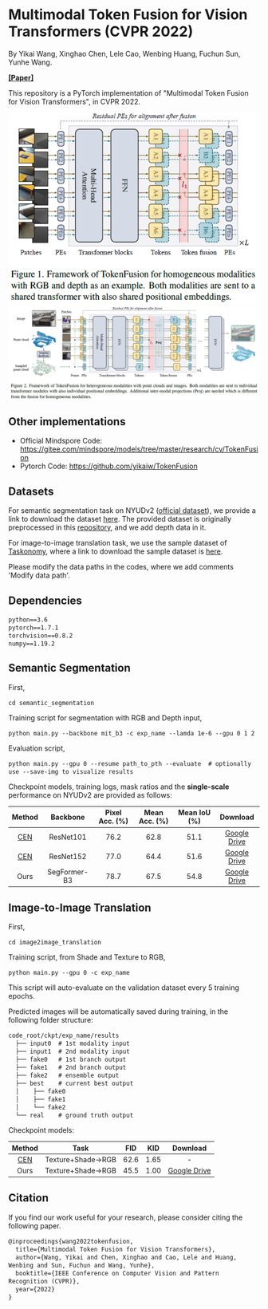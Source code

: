 # Multimodal Token Fusion for Vision Transformers (CVPR 2022)

By Yikai Wang, Xinghao Chen, Lele Cao, Wenbing Huang, Fuchun Sun, Yunhe Wang.

[**[Paper]**](https://arxiv.org/pdf/2204.08721.pdf)

This repository is a PyTorch implementation of "Multimodal Token Fusion for Vision Transformers", in CVPR 2022. 

<div align="center">
   <img src="./figs/fig1.PNG" width="512">
</div>

<div align="center">
   <img src="./figs/fig2.PNG" width="960">
</div>

## Other implementations

- Official Mindspore Code: https://gitee.com/mindspore/models/tree/master/research/cv/TokenFusion
- Pytorch Code: https://github.com/yikaiw/TokenFusion

## Datasets

For semantic segmentation task on NYUDv2 ([official dataset](https://cs.nyu.edu/~silberman/datasets/nyu_depth_v2.html)), we provide a link to download the dataset [here](https://drive.google.com/drive/folders/1mXmOXVsd5l9-gYHk92Wpn6AcKAbE0m3X?usp=sharing). The provided dataset is originally preprocessed in this [repository](https://github.com/DrSleep/light-weight-refinenet), and we add depth data in it.

For image-to-image translation task, we use the sample dataset of [Taskonomy](http://taskonomy.stanford.edu/), where a link to download the sample dataset is [here](https://github.com/alexsax/taskonomy-sample-model-1.git).

Please modify the data paths in the codes, where we add comments 'Modify data path'.


## Dependencies
```
python==3.6
pytorch==1.7.1
torchvision==0.8.2
numpy==1.19.2
```


## Semantic Segmentation


First, 
```
cd semantic_segmentation
```
Training script for segmentation with RGB and Depth input,
```
python main.py --backbone mit_b3 -c exp_name --lamda 1e-6 --gpu 0 1 2
```

Evaluation script,
```
python main.py --gpu 0 --resume path_to_pth --evaluate  # optionally use --save-img to visualize results
```

Checkpoint models, training logs, mask ratios and the **single-scale** performance on NYUDv2 are provided as follows:

| Method | Backbone | Pixel Acc. (%) | Mean Acc. (%) | Mean IoU (%) | Download |
|:-----------:|:-----------:|:-----------:|:-----------:|:-----------:|:-----------:|
|[CEN](https://github.com/yikaiw/CEN)| ResNet101 | 76.2 | 62.8 | 51.1 | [Google Drive](https://drive.google.com/drive/folders/1wim_cBG-HW0bdipwA1UbnGeDwjldPIwV?usp=sharing)|
|[CEN](https://github.com/yikaiw/CEN)| ResNet152 | 77.0 | 64.4 | 51.6 | [Google Drive](https://drive.google.com/drive/folders/1DGF6vHLDgBgLrdUNJOLYdoXCuEKbIuRs?usp=sharing)|
|Ours| SegFormer-B3 | 78.7 | 67.5 | 54.8 | [Google Drive](https://drive.google.com/drive/folders/14fi8aABFYqGF7LYKHkiJazHA58OBW1AW?usp=sharing)|


## Image-to-Image Translation

First, 
```
cd image2image_translation
```
Training script, from Shade and Texture to RGB,
```
python main.py --gpu 0 -c exp_name
```
This script will auto-evaluate on the validation dataset every 5 training epochs. 

Predicted images will be automatically saved during training, in the following folder structure:

```
code_root/ckpt/exp_name/results
  ├── input0  # 1st modality input
  ├── input1  # 2nd modality input
  ├── fake0   # 1st branch output 
  ├── fake1   # 2nd branch output
  ├── fake2   # ensemble output
  ├── best    # current best output
  │    ├── fake0
  │    ├── fake1
  │    └── fake2
  └── real    # ground truth output
```

Checkpoint models:

| Method | Task | FID | KID | Download |
|:-----------:|:-----------:|:-----------:|:-----------:|:-----------:|
| [CEN](https://github.com/yikaiw/CEN) |Texture+Shade->RGB | 62.6 | 1.65 | - |
| Ours | Texture+Shade->RGB | 45.5 | 1.00 | [Google Drive](https://drive.google.com/drive/folders/1vkcDv5bHKXZKxCg4dC7R56ts6nLLt6lh?usp=sharing)|

## Citation

If you find our work useful for your research, please consider citing the following paper.
```
@inproceedings{wang2022tokenfusion,
  title={Multimodal Token Fusion for Vision Transformers},
  author={Wang, Yikai and Chen, Xinghao and Cao, Lele and Huang, Wenbing and Sun, Fuchun and Wang, Yunhe},
  booktitle={IEEE Conference on Computer Vision and Pattern Recognition (CVPR)},
  year={2022}
}
```


